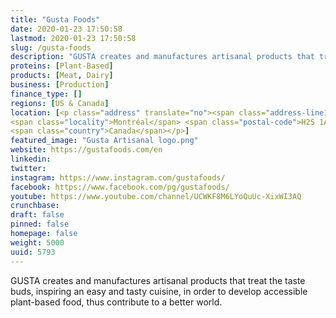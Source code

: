 ```yaml
---
title: "Gusta Foods"
date: 2020-01-23 17:50:58
lastmod: 2020-01-23 17:50:58
slug: /gusta-foods
description: "GUSTA creates and manufactures artisanal products that treat the taste buds, inspiring an easy and tasty cuisine, in order to develop accessible plant-based food, thus contribute to a better world."
proteins: [Plant-Based]
products: [Meat, Dairy]
business: [Production]
finance_type: []
regions: [US & Canada]
location: [<p class="address" translate="no"><span class="address-line1">Place du Marché-du-Nord</span><br>
<span class="locality">Montréal</span> <span class="postal-code">H2S 1A2</span><br>
<span class="country">Canada</span></p>]
featured_image: "Gusta Artisanal logo.png"
website: https://gustafoods.com/en
linkedin: 
twitter: 
instagram: https://www.instagram.com/gustafoods/
facebook: https://www.facebook.com/pg/gustafoods/
youtube: https://www.youtube.com/channel/UCWKF8M6LYoQuUc-XixWI3AQ
crunchbase: 
draft: false
pinned: false
homepage: false
weight: 5000
uuid: 5793
---
```

GUSTA creates and manufactures artisanal products that treat the taste buds, inspiring an easy and tasty cuisine, in order to develop accessible plant-based food, thus contribute to a better world.
